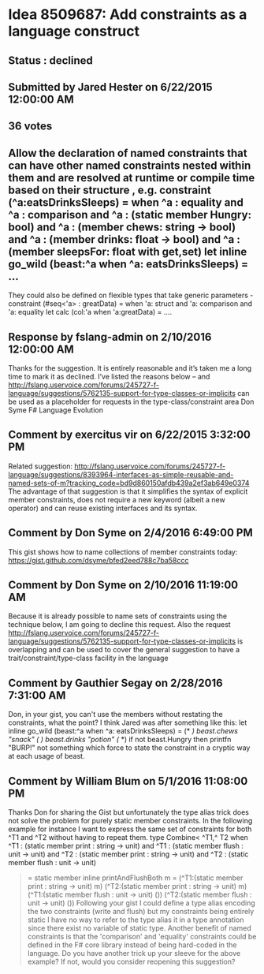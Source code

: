 # Idea 8509687: Add constraints as a language construct #

## Status : declined

## Submitted by Jared Hester on 6/22/2015 12:00:00 AM

## 36 votes

Allow the declaration of named constraints that can have other named constraints nested within them and are resolved at runtime or compile time based on their structure , e.g.
constraint (^a:eatsDrinksSleeps) =
when ^a : equality
and ^a : comparison
and ^a : (static member Hungry: bool)
and ^a : (member chews: string -> bool)
and ^a : (member drinks: float -> bool)
and ^a : (member sleepsFor: float with get,set)
let inline go_wild (beast:^a when ^a: eatsDrinksSleeps) = ...
--------------------------------------------------------------------------------
They could also be defined on flexible types that take generic parameters -
constraint (#seq<'a> : greatData) =
when 'a: struct
and 'a: comparison
and 'a: equality
let calc (col:'a when 'a:greatData) = ....

## Response by fslang-admin on 2/10/2016 12:00:00 AM

Thanks for the suggestion. It is entirely reasonable and it’s taken me a long time to mark it as declined. I’ve listed the reasons below – and http://fslang.uservoice.com/forums/245727-f-language/suggestions/5762135-support-for-type-classes-or-implicits can be used as a placeholder for requests in the type-class/constraint area
Don Syme
F# Language Evolution


## Comment by exercitus vir on 6/22/2015 3:32:00 PM

Related suggestion: http://fslang.uservoice.com/forums/245727-f-language/suggestions/8393964-interfaces-as-simple-reusable-and-named-sets-of-m?tracking_code=bd9d860150afdb439a2ef3ab649e0374
The advantage of that suggestion is that it simplifies the syntax of explicit member constraints, does not require a new keyword (albeit a new operator) and can reuse existing interfaces and its syntax.

## Comment by Don Syme on 2/4/2016 6:49:00 PM

This gist shows how to name collections of member constraints today: https://gist.github.com/dsyme/bfed2eed788c7ba58ccc

## Comment by Don Syme on 2/10/2016 11:19:00 AM

Because it is already possible to name sets of constraints using the technique below, I am going to decline this request. Also the request http://fslang.uservoice.com/forums/245727-f-language/suggestions/5762135-support-for-type-classes-or-implicits is overlapping and can be used to cover the general suggestion to have a trait/constraint/type-class facility in the language

## Comment by Gauthier Segay on 2/28/2016 7:31:00 AM

Don, in your gist, you can't use the members without restating the constraints, what the point?
I think Jared was after something like this:
let inline go_wild (beast:^a when ^a: eatsDrinksSleeps) =
(* *) beast.chews "snack"
(* *) beast.drinks "potion"
(* *) if not beast.Hungry then printfn "BURP!"
not something which force to state the constraint in a cryptic way at each usage of beast.

## Comment by William Blum on 5/1/2016 11:08:00 PM

Thanks Don for sharing the Gist but unfortunately the type alias trick does not solve the problem for purely static member constraints. In the following example for instance I want to express the same set of constraints for both ^T1 and ^T2 without having to repeat them.
type Combine< ^T1,^ T2 when
^T1 : (static member print : string -> unit)
and ^T1 : (static member flush : unit -> unit)
and ^T2 : (static member print : string -> unit)
and ^T2 : (static member flush : unit -> unit)
> =
static member inline printAndFlushBoth m =
(^T1:(static member print : string -> unit) m)
(^T2:(static member print : string -> unit) m)
(^T1:(static member flush : unit -> unit) ())
(^T2:(static member flush : unit -> unit) ())
Following your gist I could define a type alias encoding the two constraints (write and flush) but my constraints being entirely static I have no way to refer to the type alias it in a type annotation since there exist no variable of static type.
Another benefit of named constraints is that the 'comparison' and 'equality' constraints could be defined in the F# core library instead of being hard-coded in the language.
Do you have another trick up your sleeve for the above example? If not, would you consider reopening this suggestion?

